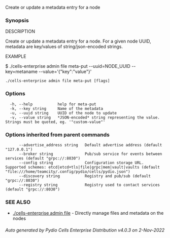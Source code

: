 Create or update a metadata entry for a node

### Synopsis


DESCRIPTION

  Create or update a metadata entry for a node.
  For a given node UUID, metadata are key/values of string/json-encoded strings.

EXAMPLE

  $ ./cells-enterprise admin file meta-put --uuid=NODE_UUID --key=metaname --value='{"key":"value"}'



```
./cells-enterprise admin file meta-put [flags]
```

### Options

```
  -h, --help           help for meta-put
  -k, --key string     Name of the metadata
  -u, --uuid string    UUID of the node to update
  -v, --value string   *JSON-encoded* string representing the value. Strings must be quoted, eg. '"custom-value"'
```

### Options inherited from parent commands

```
      --advertise_address string   Default advertise address (default "127.0.0.1")
      --broker string              Pub/sub service for events between services (default "grpc://:8030")
      --config string              Configuration storage URL. Supported schemes: etcd|etcd+tls|file|grpc|mem|vault|vaults (default "file:///home/teamcity/.config/pydio/cells/pydio.json")
      --discovery string           Registry and pub/sub (default "grpc://:8030")
      --registry string            Registry used to contact services (default "grpc://:8030")
```

### SEE ALSO

* [./cells-enterprise admin file](./cells-enterprise-admin-file)	 - Directly manage files and metadata on the nodes

###### Auto generated by Pydio Cells Enterprise Distribution v4.0.3 on 2-Nov-2022
